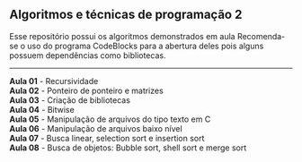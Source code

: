 ## Algoritmos e técnicas de programação 2

Esse repositório possui os algoritmos demonstrados em aula
Recomenda-se o uso do programa CodeBlocks para a abertura deles pois alguns possuem dependências como bibliotecas.

----------

**Aula 01** - Recursividade  
**Aula 02** - Ponteiro de ponteiro e matrizes  
**Aula 03** - Criação de bibliotecas  
**Aula 04** - Bitwise  
**Aula 05** - Manipulação de arquivos do tipo texto em C  
**Aula 06** - Manipulação de arquivos baixo nível  
**Aula 07** - Busca linear, selection sort e insertion sort  
**Aula 08** - Busca de objetos: Bubble sort, shell sort e merge sort  
